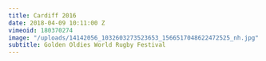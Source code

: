 ```yaml
---
title: Cardiff 2016
date: 2018-04-09 10:11:00 Z
vimeoid: 180370274
image: "/uploads/14142056_1032603273523653_1566517048622472525_nh.jpg"
subtitle: Golden Oldies World Rugby Festival
---
```


